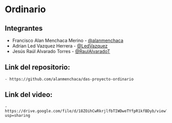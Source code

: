 # Ordinario

## Integrantes
- Francisco Alan Menchaca Merino - [@alanmenchaca](https://github.com/alanmenchaca)
- Adrian Led Vazquez Herrera - [@LedVazquez](https://github.com/LedVazquez)
- Jesús Raúl Alvarado Torres - [@RaulAlvaradoT](https://github.com/RaulAlvaradoT)

## Link del repositorio:
    - https://github.com/alanmenchaca/das-proyecto-ordinario

## Link del video:
    - https://drive.google.com/file/d/18ZOihCwRkrjlfbTIWDweTYfpR1kfBDyb/view?usp=sharing
